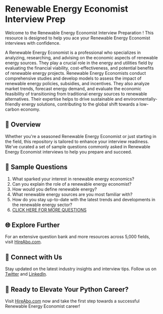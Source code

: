 # Renewable Energy Economist Interview Prep

Welcome to the Renewable Energy Economist Interview Preparation ! This resource is designed to help you ace your Renewable Energy Economist interviews with confidence.

A Renewable Energy Economist is a professional who specializes in analyzing, researching, and advising on the economic aspects of renewable energy sources. They play a crucial role in the energy and utilities field by evaluating the financial viability, cost-effectiveness, and potential benefits of renewable energy projects. Renewable Energy Economists conduct comprehensive studies and develop models to assess the impact of renewable energy policies, subsidies, and incentives. They also analyze market trends, forecast energy demand, and evaluate the economic feasibility of transitioning from traditional energy sources to renewable alternatives. Their expertise helps to drive sustainable and environmentally-friendly energy solutions, contributing to the global shift towards a low-carbon economy.

## 🚀 Overview

Whether you're a seasoned Renewable Energy Economist or just starting in the field, this repository is tailored to enhance your interview readiness. We've curated a set of sample questions commonly asked in Renewable Energy Economist interviews to help you prepare and succeed.

## 📝 Sample Questions

1. What sparked your interest in renewable energy economics?
2. Can you explain the role of a renewable energy economist?
3. How would you define renewable energy?
4. What renewable energy sources are you most familiar with?
5. How do you stay up-to-date with the latest trends and developments in the renewable energy sector?
6. [CLICK HERE FOR MORE QUESTIONS](https://hireabo.com/job/20_0_27/Renewable%20Energy%20Economist)

## 🌐 Explore Further

For an extensive question bank and more resources across 5,000 fields, visit [HireAbo.com](https://www.hireabo.com).

## 📱 Connect with Us

Stay updated on the latest industry insights and interview tips. Follow us on [Twitter](https://twitter.com/hireabo) and [LinkedIn](https://www.linkedin.com/in/hire-abo-3609972a8/).

## 🚀 Ready to Elevate Your Python Career?

Visit [HireAbo.com](https://www.hireabo.com) now and take the first step towards a successful Renewable Energy Economist career!
